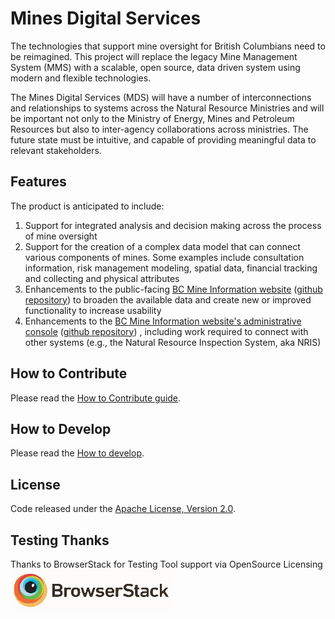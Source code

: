 
# Mines Digital Services
The technologies that support mine oversight for British Columbians need to be reimagined. This project will replace the legacy Mine Management System (MMS) with a scalable, open source, data driven system using modern and flexible technologies.

The Mines Digital Services (MDS) will have a number of interconnections and relationships to systems across the Natural Resource Ministries and will be important not only to the Ministry of Energy, Mines and Petroleum Resources but also to inter-agency collaborations across ministries. The future state must be intuitive, and capable of providing meaningful data to relevant stakeholders.

## Features
The product is anticipated to include:

1.	Support for integrated analysis and decision making across the process of mine oversight
2.	Support for the creation of a complex data model that can connect various components of mines. Some examples include consultation information, risk management modeling, spatial data, financial tracking and collecting and physical attributes
3.	Enhancements to the public-facing [BC Mine Information website](http://mines.nrs.gov.bc.ca/) ([github repository](https://github.com/bcgov/mem-mmti-public)) to broaden the available data and create new or improved functionality to increase usability
4.	Enhancements to the [BC Mine Information website's administrative console](https://mines.empr.gov.bc.ca/) ([github repository](https://github.com/bcgov/mem-admin)) , including work required to connect with other systems (e.g., the Natural Resource Inspection System, aka NRIS)

## How to Contribute
Please read the [How to Contribute guide](CONTRIBUTING.md).

## How to Develop
Please read the [How to develop](USAGE.md).

## License
Code released under the [Apache License, Version 2.0](LICENSE.md).

## Testing Thanks
Thanks to BrowserStack for Testing Tool support via OpenSource Licensing ![BrowserStack](browserstack-logo-white-small.png)
